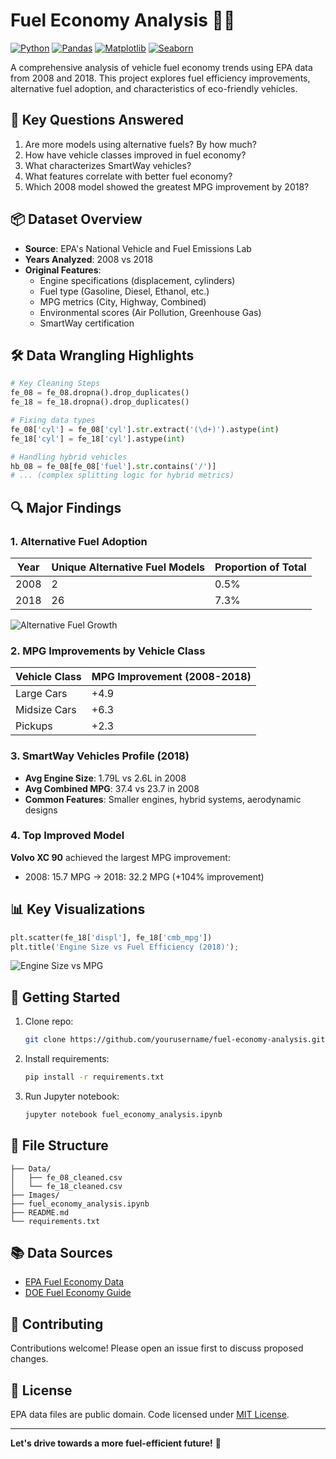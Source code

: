 # Fuel Economy Analysis 🚗⛽

[![Python](https://img.shields.io/badge/Python-3.8%2B-blue)](https://www.python.org/)
[![Pandas](https://img.shields.io/badge/Pandas-1.3.0-blue)](https://pandas.pydata.org/)
[![Matplotlib](https://img.shields.io/badge/Matplotlib-3.4.3-blue)](https://matplotlib.org/)
[![Seaborn](https://img.shields.io/badge/Seaborn-0.11.2-blue)](https://seaborn.pydata.org/)

A comprehensive analysis of vehicle fuel economy trends using EPA data from 2008 and 2018. This project explores fuel efficiency improvements, alternative fuel adoption, and characteristics of eco-friendly vehicles.

## 📌 Key Questions Answered
1. Are more models using alternative fuels? By how much?
2. How have vehicle classes improved in fuel economy?
3. What characterizes SmartWay vehicles?
4. What features correlate with better fuel economy?
5. Which 2008 model showed the greatest MPG improvement by 2018?

## 📦 Dataset Overview
- **Source**: EPA's National Vehicle and Fuel Emissions Lab
- **Years Analyzed**: 2008 vs 2018
- **Original Features**:
  - Engine specifications (displacement, cylinders)
  - Fuel type (Gasoline, Diesel, Ethanol, etc.)
  - MPG metrics (City, Highway, Combined)
  - Environmental scores (Air Pollution, Greenhouse Gas)
  - SmartWay certification

## 🛠️ Data Wrangling Highlights
```python
# Key Cleaning Steps
fe_08 = fe_08.dropna().drop_duplicates()
fe_18 = fe_18.dropna().drop_duplicates()

# Fixing data types
fe_08['cyl'] = fe_08['cyl'].str.extract('(\d+)').astype(int)
fe_18['cyl'] = fe_18['cyl'].astype(int)

# Handling hybrid vehicles
hb_08 = fe_08[fe_08['fuel'].str.contains('/')]
# ... (complex splitting logic for hybrid metrics)
```

## 🔍 Major Findings
### 1. Alternative Fuel Adoption
| Year | Unique Alternative Fuel Models | Proportion of Total |
|------|--------------------------------|---------------------|
| 2008 | 2                              | 0.5%               |
| 2018 | 26                             | 7.3%               |

![Alternative Fuel Growth](https://via.placeholder.com/600x400.png?text=Alternative+Fuel+Growth)

### 2. MPG Improvements by Vehicle Class
| Vehicle Class    | MPG Improvement (2008-2018) |
|------------------|----------------------------|
| Large Cars       | +4.9                       |
| Midsize Cars     | +6.3                       |
| Pickups          | +2.3                       |

### 3. SmartWay Vehicles Profile (2018)
- **Avg Engine Size**: 1.79L vs 2.6L in 2008
- **Avg Combined MPG**: 37.4 vs 23.7 in 2008
- **Common Features**: Smaller engines, hybrid systems, aerodynamic designs

### 4. Top Improved Model
**Volvo XC 90** achieved the largest MPG improvement:
- 2008: 15.7 MPG → 2018: 32.2 MPG (+104% improvement)

## 📊 Key Visualizations
```python
plt.scatter(fe_18['displ'], fe_18['cmb_mpg'])
plt.title('Engine Size vs Fuel Efficiency (2018)');
```
![Engine Size vs MPG](https://via.placeholder.com/600x400.png?text=Engine+Size+vs+MPG)

## 🚀 Getting Started
1. Clone repo:
   ```bash
   git clone https://github.com/yourusername/fuel-economy-analysis.git
   ```
2. Install requirements:
   ```bash
   pip install -r requirements.txt
   ```
3. Run Jupyter notebook:
   ```bash
   jupyter notebook fuel_economy_analysis.ipynb
   ```

## 📂 File Structure
```
├── Data/
│   ├── fe_08_cleaned.csv
│   └── fe_18_cleaned.csv
├── Images/
├── fuel_economy_analysis.ipynb
├── README.md
└── requirements.txt
```

## 📚 Data Sources
- [EPA Fuel Economy Data](https://www.epa.gov/compliance-and-fuel-economy-data)
- [DOE Fuel Economy Guide](https://www.fueleconomy.gov/)

## 🤝 Contributing
Contributions welcome! Please open an issue first to discuss proposed changes.

## 📄 License
EPA data files are public domain. Code licensed under [MIT License](LICENSE).

---

**Let's drive towards a more fuel-efficient future!** 🌱
